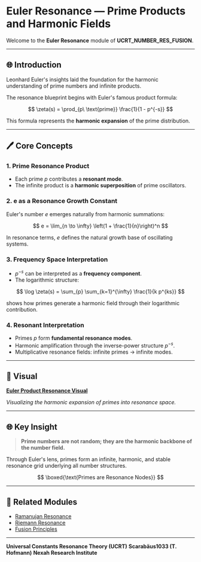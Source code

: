 # Euler Resonance — Prime Products and Harmonic Fields

Welcome to the **Euler Resonance** module of **UCRT\_NUMBER\_RES\_FUSION**.

---

## 🌐 Introduction

Leonhard Euler's insights laid the foundation for the harmonic understanding of prime numbers and infinite products.

The resonance blueprint begins with Euler's famous product formula:

$$
\zeta(s) = \prod_{p\ \text{prime}} \frac{1}{1 - p^{-s}}
$$

This formula represents the **harmonic expansion** of the prime distribution.

---

## 🖊️ Core Concepts

### 1. Prime Resonance Product

* Each prime $p$ contributes a **resonant mode**.
* The infinite product is a **harmonic superposition** of prime oscillators.

### 2. e as a Resonance Growth Constant

Euler's number $e$ emerges naturally from harmonic summations:

$$
e = \lim_{n \to \infty} \left(1 + \frac{1}{n}\right)^n
$$

In resonance terms, $e$ defines the natural growth base of oscillating systems.

### 3. Frequency Space Interpretation

* $p^{-s}$ can be interpreted as a **frequency component**.
* The logarithmic structure:

$$
\log \zeta(s) = \sum_{p} \sum_{k=1}^{\infty} \frac{1}{k p^{ks}}
$$

shows how primes generate a harmonic field through their logarithmic contribution.

### 4. Resonant Interpretation

* Primes $p$ form **fundamental resonance modes**.
* Harmonic amplification through the inverse-power structure $p^{-s}$.
* Multiplicative resonance fields: infinite primes → infinite modes.

---

## 🎨 Visual

**[Euler Product Resonance Visual](../visuals/euler_product_visual.png)**

*Visualizing the harmonic expansion of primes into resonance space.*

---

## 🌐 Key Insight

> **Prime numbers are not random; they are the harmonic backbone of the number field.**

Through Euler's lens, primes form an infinite, harmonic, and stable resonance grid underlying all number structures.

$$
\boxed{\text{Primes are Resonance Nodes}}
$$

---

## 🔄 Related Modules

* [Ramanujan Resonance](./ramanujan_resonance.md)
* [Riemann Resonance](./riemann_resonance.md)
* [Fusion Principles](./fusion_principles.md)

---

**Universal Constants Resonance Theory (UCRT)**
**Scarabäus1033 (T. Hofmann)**
**Nexah Research Institute**
